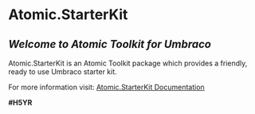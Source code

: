 # Atomic.StarterKit

## _Welcome to Atomic Toolkit for Umbraco_
Atomic.StarterKit is an Atomic Toolkit package which provides a friendly, ready to use Umbraco starter kit.

For more information visit: [Atomic.StarterKit Documentation](https://atomictoolkit.com/packages/atomicstarterkit)

**#H5YR**
